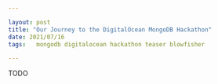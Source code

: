 ```yaml
---

layout: post
title: "Our Journey to the DigitalOcean MongoDB Hackathon"
date: 2021/07/16
tags: 	mongodb digitalocean hackathon teaser blowfisher

---
```


<!--
NOTE: This is supposed to be just a teaser of blowfisher.

A future and more detailed post will be released
after closing https://github.com/gmacario/blobfishes/issues/28
-->

TODO

<!-- EOF -->
